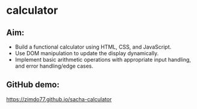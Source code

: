 # calculator

## Aim:
- Build a functional calculator using HTML, CSS, and JavaScript.
- Use DOM manipulation to update the display dynamically.
- Implement basic arithmetic operations with appropriate input handling, and error handling/edge cases.

## GitHub demo:
<https://zimdo77.github.io/sacha-calculator>